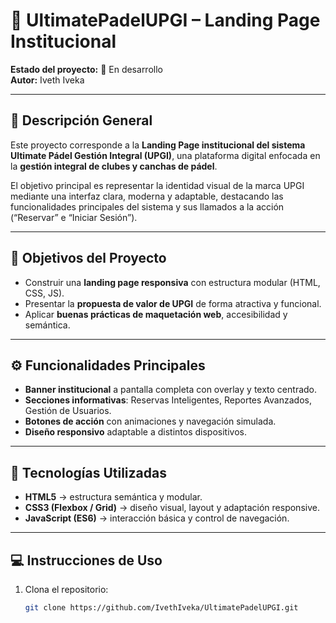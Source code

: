 # 🏓 UltimatePadelUPGI – Landing Page Institucional

**Estado del proyecto:** 🚧 En desarrollo  
**Autor:** Iveth Iveka  

---

## 🧠 Descripción General

Este proyecto corresponde a la **Landing Page institucional del sistema Ultimate Pádel Gestión Integral (UPGI)**, una plataforma digital enfocada en la **gestión integral de clubes y canchas de pádel**.  

El objetivo principal es representar la identidad visual de la marca UPGI mediante una interfaz clara, moderna y adaptable, destacando las funcionalidades principales del sistema y sus llamados a la acción (“Reservar” e “Iniciar Sesión”).

---

## 🎯 Objetivos del Proyecto

- Construir una **landing page responsiva** con estructura modular (HTML, CSS, JS).  
- Presentar la **propuesta de valor de UPGI** de forma atractiva y funcional.  
- Aplicar **buenas prácticas de maquetación web**, accesibilidad y semántica.

---

## ⚙️ Funcionalidades Principales

- **Banner institucional** a pantalla completa con overlay y texto centrado.  
- **Secciones informativas**: Reservas Inteligentes, Reportes Avanzados, Gestión de Usuarios.  
- **Botones de acción** con animaciones y navegación simulada.  
- **Diseño responsivo** adaptable a distintos dispositivos.  

---

## 🧩 Tecnologías Utilizadas

- **HTML5** → estructura semántica y modular.  
- **CSS3 (Flexbox / Grid)** → diseño visual, layout y adaptación responsive.  
- **JavaScript (ES6)** → interacción básica y control de navegación.  

---

## 💻 Instrucciones de Uso

1. Clona el repositorio:
   ```bash
   git clone https://github.com/IvethIveka/UltimatePadelUPGI.git
